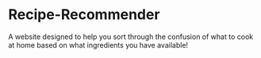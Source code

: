 # Recipe-Recommender
A website designed to help you sort through the confusion of what to cook at home based on what ingredients you have available!
